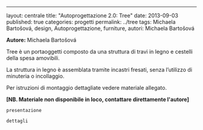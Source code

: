 ---
layout: centrale
title:  "Autoprogettazione 2.0: Tree"
date:   2013-09-03
published: true
categories: progetti
permalink: ../tree
tags: Michaela Bartošová, design, Autoprogettazione, furniture,
autori: Michaela Bartošová


**Autore:** Michaela Bartošová

Tree è un portaoggetti composto da una struttura di travi in legno e cestelli della spesa amovibili.

La struttura in legno è assemblata tramite incastri fresati, senza l’utilizzo di minuteria o incollaggio.

Per istruzioni di montaggio dettagliate vedere materiale allegato.

**[NB. Materiale non disponibile in loco, contattare direttamente l'autore]**

    presentazione

    dettagli
